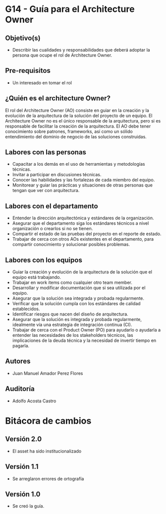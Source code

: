 
# G14 - Guía para el Architecture Owner

## Objetivo(s)

- Describir las cualidades y responsabilidades que deberá adoptar la persona que ocupe el rol de Architecture Owner.

## Pre-requisitos

- Un interesado en tomar el rol

## ¿Quién es el architecture Owner?

El rol del Architecture Owner (AO) consiste en guiar en la creación y la evolución de la arquitectura de la solución del proyecto de un equipo. El Architecture Owner no es el único responsable de la arquitectura, pero si es responsable de facilitar la creación de la arquitectura. El AO debe tener conocimiento sobre patrones, frameworks, así como un sólido entendimiento del dominio de negocio de las soluciones construidas.

##  Labores con las personas

- Capacitar a los demás en el uso de herramientas y metodologías técnicas.
- Invitar a participar en discusiones técnicas.
- Conocer las habilidades y las fortalezas de cada miembro del equipo.
- Monitorear y guiar las prácticas y situaciones de otras personas que tengan que ver con arquitectura.


## Labores con el departamento

- Entender la dirección arquitectónica y estándares de la organización.
- Asegurar que el departamento siga los estándares técnicos a nivel organización o crearlos si no se tienen.
- Compartir el estado de las pruebas del proyecto en el reporte de estado.
- Trabajar de cerca con otros AOs existentes en el departamento, para compartir conocimiento y solucionar posibles problemas.


## Labores con los equipos

- Guiar la creación y evolución de la arquitectura de la solución que el equipo está trabajando.
- Trabajar en work items como cualquier otro team member.
- Desarrollar y modificar documentación que si sea utilizada por el equipo.
- Asegurar que la solución sea integrada y probada regularmente.
- Verificar que la solución cumpla con los estándares de calidad establecidos.
- Identificar riesgos que nacen del diseño de arquitectura.
- Asegurar que la solución es integrada y probada regularmente, idealmente vía una estrategia de integración continua (CI).
- Trabajar de cerca con el Product Owner (PO) para ayudarlo o ayudarla a entender las necesidades de los stakeholders técnicos, las implicaciones de la deuda técnica y la necesidad de invertir tiempo en pagarla.


## Autores
- Juan Manuel Amador Perez Flores

## Auditoría
- Adolfo Acosta Castro


# Bitácora de cambios
## Versión 2.0
  - El asset ha sido institucionalizado

## Versión 1.1 
  - Se arreglaron errores de ortografía

## Versión 1.0
  - Se creó la guía.
